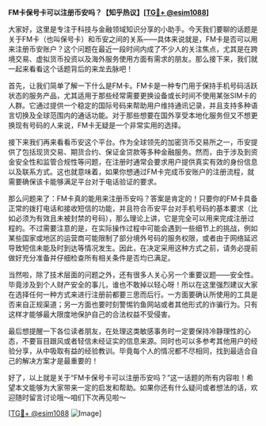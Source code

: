 **FM卡保号卡可以注册币安吗？【知乎热议】[[TG💪+ @esim1088](https://t.me/s/esim1088)]**

大家好，这里是专注于科技与金融领域知识分享的小助手。今天我们要聊的话题是关于FM卡（也叫保号卡）和币安之间的关系——具体来说就是，FM卡是否可以用来注册币安账户？这个问题在最近一段时间内成了不少人的关注焦点，尤其是在跨境交易、虚拟货币投资以及海外服务使用方面有需求的朋友。那么接下来，我们就一起来看看这个话题背后的来龙去脉吧！

首先，让我们简单了解一下什么是FM卡。FM卡是一种专门用于保持手机号码活跃状态的服务产品，尤其适用于那些经常需要更换设备或长时间不使用某张SIM卡的人群。它通过提供一个稳定的国际号码来帮助用户维持通讯记录，并且支持多种语言切换及全球范围内的通话功能。对于那些想要在国外享受本地化服务但又不想更换现有号码的人来说，FM卡无疑是一个非常实用的选择。

接下来我们再来看看币安这个平台。作为全球领先的加密货币交易所之一，币安提供了包括现货交易、期货合约、保证金贷款等多种金融服务。然而，由于涉及到资金安全性和监管合规性等问题，在注册时通常会要求用户提供真实有效的身份信息以及联系方式。这也就意味着，如果你想通过FM卡完成币安账户的注册流程，就需要确保该卡能够满足平台对于电话验证的要求。

那么问题来了：FM卡真的能用来注册币安吗？答案是肯定的！只要你的FM卡具备正常的拨打电话和接收短信的功能，并且符合币安平台对手机号码的基本要求（比如必须为有效且未被封禁的号码），那么理论上讲，它是完全可以用来完成注册过程的。不过需要注意的是，在实际操作过程中可能会遇到一些细节上的挑战，例如某些国家或地区的运营商可能限制了部分境外号码的服务权限，或者由于网络延迟导致短信未能及时到达等情况发生。因此，在决定采用这种方式之前，请务必提前做好充分准备并仔细检查所有相关条件是否均已满足。

当然啦，除了技术层面的问题之外，还有很多人关心另一个重要议题——安全性。毕竟涉及到个人财产安全的事儿，谁也不敢掉以轻心呀！所以在这里强烈建议大家在选择任何一种方式来进行注册前都要三思而后行。一方面要确认所使用的工具是否来自正规渠道；另一方面也要时刻警惕钓鱼网站或者其他形式的诈骗行为。只有这样才能够最大限度地保护自己的合法权益不受侵害。

最后想提醒一下各位读者朋友，在处理这类敏感事务时一定要保持冷静理性的心态，不要盲目跟风或者轻信未经证实的信息来源。同时也可以多参考其他用户的经验分享，从中吸取有益的经验教训。毕竟每个人的情况都不尽相同，找到最适合自己的解决方案才是最重要的！

好了，以上就是关于“FM卡保号卡可以注册币安吗？”这一话题的所有内容啦！希望本文能够为大家带来一定的启发和帮助。如果你还有什么疑问或者想法的话，欢迎随时留言讨论哦～咱们下次再见啦～

[[TG💪+ @esim1088](https://t.me/s/esim1088) ![Image](https://i.postimg.cc/4NQfJmqS/Snipaste-2025-05-13-00-14-12.png)]